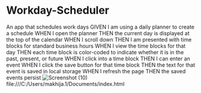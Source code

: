 # Workday-Scheduler
An app that schedules work days
GIVEN I am using a daily planner to create a schedule
WHEN I open the planner
THEN the current day is displayed at the top of the calendar
WHEN I scroll down
THEN I am presented with time blocks for standard business hours
WHEN I view the time blocks for that day
THEN each time block is color-coded to indicate whether it is in the past, present, or future
WHEN I click into a time block
THEN I can enter an event
WHEN I click the save button for that time block
THEN the text for that event is saved in local storage
WHEN I refresh the page
THEN the saved events persist
![Screenshot (10)](https://user-images.githubusercontent.com/90490335/145156678-8abce00b-40a3-45dd-9ee8-eae6ff244746.png)
file:///C:/Users/makhija.1/Documents/index.html
